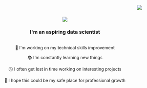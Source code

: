 <img align="right" src="https://visitor-badge.laobi.icu/badge?page_id=ViestaBa.ViestaBa" />
<h1 align="center">
  <a href="https://git.io/typing-svg">
    <img src="https://readme-typing-svg.herokuapp.com/?font=Righteous&size=35&center=true&vCenter=true&width=500&height=70&duration=4000&lines=Hi+There!+👋;My+name+is+Viesta!;" />
  </a>
</h1>

<h3 align="center">I'm an aspiring data scientist </h3>

<br/>
<div align="center">
  🔭 I'm working on my technical skills improvement
  
  📚 I'm constantly learning new things
  
  🕒 I often get lost in time working on interesting projects
  
  🌱 I hope this could be my safe place for professional growth
</div>
